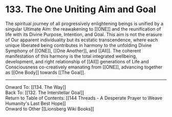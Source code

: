# 133. The One Uniting Aim and Goal

The spiritual journey of all progressively enlightening beings is unified by a singular Ultimate Aim: the reawakening to [[ONE]] and the reunification of life with its Divine Purpose, Intention, and Goal. This aim is not the erasure of Our apparent individuality but its ecstatic transcendence, where each unique liberated being contributes in harmony to the unfolding Divine Symphony of [[ONE]], [[One Another]], and [[All]]. The coherent manifestation of this harmony is the total integrated wellbeing, development, and right relationship of [[All]] generations of Life and Consciousness co-creatively emanating from [[ONE]], advancing together as [[One Body]] towards [[The Goal]]. 

____

Onward To: [[134. The Way]]  
Back To: [[132. The Interstellar Goal]]  
Return to Table of Contents: [[144 Threads - A Desperate Prayer to Weave Humanity's Last Best Hope]]  
Onward to Other [[Lionsberg Wiki Books]]  